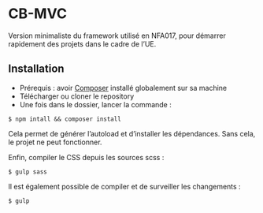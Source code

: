 # CB-MVC

Version minimaliste du framework utilisé en NFA017, pour démarrer rapidement des projets dans le cadre de l’UE.

## Installation
- Prérequis : avoir [Composer](https://getcomposer.org/doc/00-intro.md) installé globalement sur sa machine
- Télécharger ou cloner le repository
- Une fois dans le dossier, lancer la commande :
```
$ npm intall && composer install
```
Cela permet de générer l’autoload et d’installer les dépendances. Sans cela, le projet ne peut fonctionner.

Enfin, compiler le CSS depuis les sources scss :
```
$ gulp sass
```
Il est également possible de compiler et de surveiller les changements : 
```
$ gulp
```